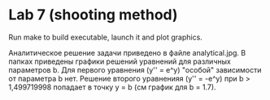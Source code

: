 # Lab 7 (shooting method)

Run make to build executable, launch it and plot graphics.

Аналитическое решение задачи приведено в файле analytical.jpg. В папках приведены графики решений уравнений для различных параметров b. Для первого уравнения (y'' = e^y) "особой" зависимости от параметра b нет. Решение второго уравненияя (y'' = -e^y) при b > 1,499719998 попадает в точку y = b (см график для b = 1.7).
